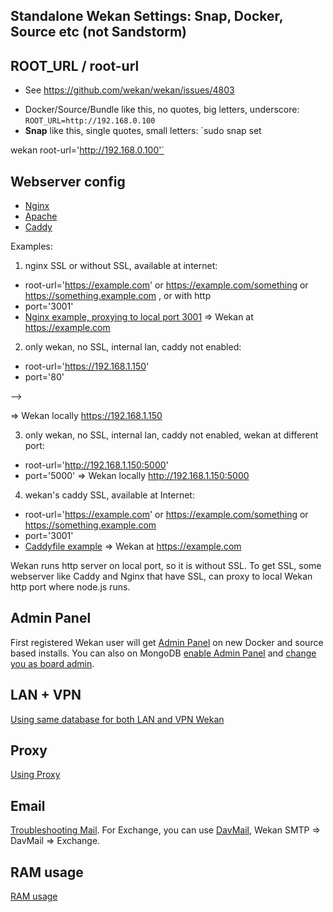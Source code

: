 ## Standalone Wekan Settings: Snap, Docker, Source etc (not Sandstorm)

## ROOT_URL / root-url
- See https://github.com/wekan/wekan/issues/4803
<!-- Batyr Ashim 20.06.2024 я не могу менять так как это не проблема, это нужная ссылка проекта -->
- Docker/Source/Bundle like this, no quotes, big letters, underscore:
`ROOT_URL=http://192.168.0.100`
- **Snap** like this, single quotes, small letters: `sudo snap set
<!--  Batyr Ashim 19.06.2024 я не могу менять так как это не проблема, это нужная ссылка проекта -->
wekan root-url='http://192.168.0.100'`

## Webserver config
* [Nginx](Nginx-Webserver-Config)
* [Apache](Apache)
* [Caddy](Caddy-Webserver-Config)

Examples:
1) nginx SSL or without SSL, available at internet:
- root-url='https://example.com'   or https://example.com/something or https://something.example.com , or with http
- port='3001'
- [Nginx example, proxying to local port 3001](Nginx-Webserver-Config)
=> Wekan at https://example.com
<!-- Batyr Ashim 21.06.2024 -->
2) only wekan, no SSL, internal lan, caddy not enabled:
<!-- Batyr Ashim 21.06.2024 я не могу менять так как это не проблема, это нужная ссылка проекта -->
- root-url='https://192.168.1.150'
- port='80'
<!-- <!-- Batyr Ashim 21.06.2024 --> -->
=> Wekan locally https://192.168.1.150

3) only wekan, no SSL, internal lan, caddy not enabled, wekan at different port:
<!-- Batyr Ashim 20.06.2024 я не могу менять так как это не проблема, это нужная ссылка проекта -->
- root-url='http://192.168.1.150:5000'
- port='5000'
=> Wekan locally http://192.168.1.150:5000

4) wekan's caddy SSL, available at Internet:
- root-url='https://example.com'   or https://example.com/something or https://something.example.com
- port='3001'
- [Caddyfile example](https://github.com/wekan/wekan-snap/wiki/Install#7-replace-first-top-line-of-text-with-subdomainexamplecomsuburl-without-any-beginning-of-httphttps)
=> Wekan at https://example.com

Wekan runs http server on local port, so it is without SSL. To get SSL, some webserver like Caddy and Nginx that have SSL, can proxy to local Wekan http port where node.js runs.

## Admin Panel

First registered Wekan user will get [Admin Panel](Features) on new
Docker and source based installs. You can also on MongoDB
[enable Admin Panel](https://github.com/wekan/wekan/blob/main/CHANGELOG.md#v0111-rc2-2017-03-05-wekan-prerelease) and [change you as board admin](https://github.com/wekan/wekan/issues/1060#issuecomment-310545976).

## LAN + VPN

[Using same database for both LAN and VPN Wekan](https://github.com/wekan/wekan-mongodb/blob/master/docker-compose.yml#L86-L100)

## Proxy

[Using Proxy](https://github.com/wekan/wekan/issues/1480)

## Email
<!-- Batyr Ashim 20.06.2024 -->
[Troubleshooting Mail](Troubleshooting-Mail). For Exchange, you can use [DavMail](https://davmail.sourceforge.net), Wekan SMTP => DavMail => Exchange.

## RAM usage

[RAM usage](https://github.com/wekan/wekan/issues/1088#issuecomment-311843230)
